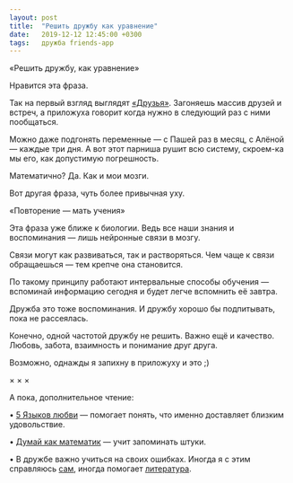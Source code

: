 ```yaml
---
layout: post
title:  "Решить дружбу как уравнение"
date:   2019-12-12 12:45:00 +0300
tags: 	дружба friends-app
---
```


«Решить дружбу, как уравнение»

Нравится эта фраза.

Так на первый взгляд выглядят [«Друзья»][1]. Загоняешь массив друзей и встреч, а приложуха говорит когда нужно в следующий раз с ними пообщаться.

Можно даже подгонять переменные — с Пашей раз в месяц, с Алёной — каждые три дня. А вот этот парниша рушит всю систему, скроем-ка мы его, как допустимую погрешность.

Математично? Да. Как и мои мозги. 

Вот другая фраза, чуть более привычная уху.

«Повторение — мать учения»

Эта фраза уже ближе к биологии. Ведь все наши знания и воспоминания — лишь нейронные связи в мозгу. 

Связи могут как развиваться, так и растворяться. Чем чаще к связи обращаешься — тем крепче она становится. 

По такому принципу работают интервальные способы обучения —вспоминай информацию сегодня и  будет легче вспомнить её завтра. 

Дружба это тоже воспоминания. И дружбу хорошо бы подпитывать, пока не рассеялась.

Конечно, одной частотой дружбу не решить. Важно ещё и качество. Любовь, забота, взаимность и понимание друг друга. 

Возможно, однажды я запихну в приложуху и это ;)

× × ×

А пока, дополнительное чтение:

• [5 Языков любви][2] — помогает понять, что именно доставляет близким удовольствие.

• [Думай как математик][3] — учит запоминать штуки.

• В дружбе важно учиться на своих ошибках. Иногда я с этим справляюсь [сам][4], иногда помогает [литература][5]. 

[1]: {{site.url}}/blog/friends-app
[2]: {{site.url}}/5-love-languages
[3]: {{site.url}}/a-mind-for-numbers
[4]: {{site.url}}/failed-on-responsibilities
[5]: {{site.url}}/Fountainhead-and-meaning-of-fiction